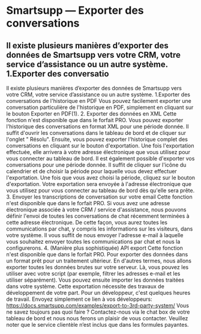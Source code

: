 # Smartsupp — Exporter des conversations
## Il existe plusieurs manières d’exporter des données de Smartsupp vers votre CRM, votre service d’assistance ou un autre système. 1.Exporter des conversatio
Il existe plusieurs manières d’exporter des données de Smartsupp vers votre CRM, votre service d’assistance ou un autre système.
1.Exporter des conversations de l'historique en PDF 
Vous pouvez facilement exporter une conversation particulière de l'historique en PDF, simplement en cliquant sur le bouton Exporter en PDF(1).
2. Exporter des données en XML 
Cette fonction n'est disponible que dans le forfait PRO.
Vous pouvez exporter l'historique des conversations en format XML pour une période donnée. Il suffit d'ouvrir les conversations dans le tableau de bord et de cliquer sur l'onglet " Résolu". Ensuite, vous pouvez exporter l'historique complet des conversations en cliquant sur le bouton d'exportation. Une fois l'exportation effectuée, elle arrivera à votre adresse électronique que vous utilisez pour vous connecter au tableau de bord.
Il est également possible d'exporter vos conversations pour une période donnée. Il suffit de cliquer sur l'icône du calendrier et de choisir la période pour laquelle vous devez effectuer l'exportation. Une fois que vous avez choisi la période, cliquez sur le bouton d'exportation. Votre exportation sera envoyée à l'adresse électronique que vous utilisez pour vous connecter au tableau de bord dès qu'elle sera prête.
3. Envoyer les transcriptions de conversation sur votre email
Cette fonction n'est disponible que dans le forfait PRO.
Si vous avez une adresse électronique associée à votre CRM / service d'assistance, nous pouvons définir l'envoi de toutes les conversations de chat récemment terminées à cette adresse électronique. De cette façon, vous aurez toutes les communications par chat, y compris les informations sur les visiteurs, dans votre système. Il vous suffit de nous envoyer l'adresse e-mail à laquelle vous souhaitez envoyer toutes les communications par chat et nous la configurerons.
4. (Manière plus sophistiquée) API export 
Cette fonction n'est disponible que dans le forfait PRO.
Pour exporter des données dans un format prêt pour un traitement ultérieur. En d'autres termes, nous allons exporter toutes les données brutes sur votre serveur. Là, vous pouvez les utiliser avec votre script (par exemple, filtrer les adresses e-mail et les utiliser séparément). Vous pouvez ensuite importer les données traitées dans votre système. Cette exportation nécessite des travaux de développement de votre part. Pour un développeur, c'est quelques heures de travail. Envoyez simplement ce lien à vos développeurs:
https://docs.smartsupp.com/examples/export-to-3rd-party-system/
Vous ne savez toujours pas quoi faire ? Contactez-nous via le chat box de votre tableau de bord et nous nous ferons un plaisir de vous contacter. Veuillez noter que le service clientèle n’est inclus que dans les formules payantes.

